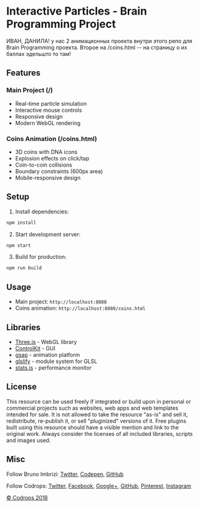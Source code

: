 # Interactive Particles - Brain Programming Project

ИВАН, ДАНИЛА! у нас 2 анимационных проекта внутри этого репо для Brain Programming проекта. Второе на /coins.html -- на страницу о их баллах эдельшто то там!

## Features

### Main Project (/)
- Real-time particle simulation
- Interactive mouse controls
- Responsive design
- Modern WebGL rendering

### Coins Animation (/coins.html)
- 3D coins with DNA icons
- Explosion effects on click/tap
- Coin-to-coin collisions
- Boundary constraints (600px area)
- Mobile-responsive design

## Setup

1. Install dependencies:
```bash
npm install
```

2. Start development server:
```bash
npm start
```

3. Build for production:
```bash
npm run build
```

## Usage

- Main project: `http://localhost:8080`
- Coins animation: `http://localhost:8080/coins.html`

## Libraries
- [Three.js](https://github.com/mrdoob/three.js/) - WebGL library
- [ControlKit](https://github.com/brunoimbrizi/controlkit.js) - GUI
- [gsap](https://www.npmjs.com/package/gsap) - animation platform
- [glslify](https://github.com/glslify/glslify) - module system for GLSL
- [stats.js](https://github.com/mrdoob/stats.js/) - performance monitor

## License
This resource can be used freely if integrated or build upon in personal or commercial projects such as websites, web apps and web templates intended for sale. It is not allowed to take the resource "as-is" and sell it, redistribute, re-publish it, or sell "pluginized" versions of it. Free plugins built using this resource should have a visible mention and link to the original work. Always consider the licenses of all included libraries, scripts and images used.

## Misc
Follow Bruno Imbrizi: [Twitter](https://twitter.com/brunoimbrizi/), [Codepen](https://codepen.io/brunoimbrizi/), [GitHub](https://github.com/brunoimbrizi) 

Follow Codrops: [Twitter](http://www.twitter.com/codrops), [Facebook](http://www.facebook.com/codrops), [Google+](https://plus.google.com/101095823814290637419), [GitHub](https://github.com/codrops), [Pinterest](http://www.pinterest.com/codrops/), [Instagram](https://www.instagram.com/codropsss/)


[© Codrops 2018](http://www.codrops.com)
